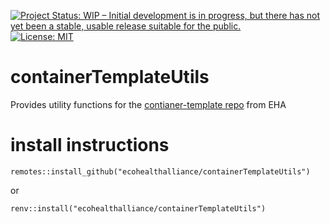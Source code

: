 <!-- badges: start -->
[![Project Status: WIP – Initial development is in progress, but there has not yet been a stable, usable release suitable for the public.](https://www.repostatus.org/badges/latest/wip.svg)](https://www.repostatus.org/#wip)
[![License: MIT](https://img.shields.io/badge/License-MIT-yellow.svg)](https://opensource.org/licenses/MIT)
<!-- badges: end -->

# containerTemplateUtils
Provides utility functions for the [contianer-template repo](https://github.com/ecohealthalliance/container-template) from EHA

# install instructions
```
remotes::install_github("ecohealthalliance/containerTemplateUtils")
```
or
```
renv::install("ecohealthalliance/containerTemplateUtils")
```
